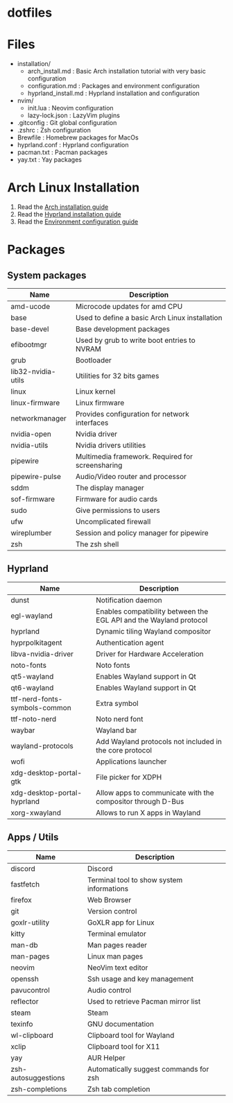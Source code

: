 # dotfiles

# Files

- installation/
    - arch_install.md : Basic Arch installation tutorial with very basic configuration
    - configuration.md : Packages and environment configuration
    - hyprland_install.md : Hyprland installation and configuration
- nvim/
    - init.lua : Neovim configuration
    - lazy-lock.json : LazyVim plugins
- .gitconfig : Git global configuration
- .zshrc : Zsh configuration
- Brewfile : Homebrew packages for MacOs
- hyprland.conf : Hyprland configuration
- pacman.txt : Pacman packages
- yay.txt : Yay packages

# Arch Linux Installation

1. Read the [Arch installation guide](installation/arch_install.md)
2. Read the [Hyprland installation guide](installation/hyprland_install.md)
3. Read the [Environment configuration guide](installation/configuration.md)

# Packages

## System packages

| Name | Description |
|------|-------------|
| amd-ucode | Microcode updates for amd CPU |
| base | Used to define a basic Arch Linux installation |
| base-devel | Base development packages  |
| efibootmgr | Used by grub to write boot entries to NVRAM |
| grub | Bootloader |
| lib32-nvidia-utils | Utilities for 32 bits games |
| linux | Linux kernel |
| linux-firmware | Linux firmware |
| networkmanager | Provides configuration for network interfaces |
| nvidia-open | Nvidia driver |
| nvidia-utils | Nvidia drivers utilities |
| pipewire | Multimedia framework. Required for screensharing |
| pipewire-pulse | Audio/Video router and processor |
| sddm | The display manager |
| sof-firmware | Firmware for audio cards |
| sudo | Give permissions to users |
| ufw | Uncomplicated firewall |
| wireplumber | Session and policy manager for pipewire |
| zsh | The zsh shell |

## Hyprland

| Name | Description |
|------|-------------|
| dunst | Notification daemon |
| egl-wayland | Enables compatibility between the EGL API and the Wayland protocol |
| hyprland | Dynamic tiling Wayland compositor |
| hyprpolkitagent | Authentication agent |
| libva-nvidia-driver | Driver for Hardware Acceleration |
| noto-fonts | Noto fonts |
| qt5-wayland | Enables Wayland support in Qt |
| qt6-wayland | Enables Wayland support in Qt |
| ttf-nerd-fonts-symbols-common | Extra symbol |
| ttf-noto-nerd | Noto nerd font |
| waybar | Wayland bar |
| wayland-protocols | Add Wayland protocols not included in the core protocol |
| wofi | Applications launcher |
| xdg-desktop-portal-gtk | File picker for XDPH |
| xdg-desktop-portal-hyprland | Allow apps to communicate with the compositor through D-Bus |
| xorg-xwayland | Allows to run X apps in Wayland |

## Apps / Utils

| Name | Description |
|------|-------------|
| discord | Discord |
| fastfetch | Terminal tool to show system informations |
| firefox | Web Browser |
| git | Version control |
| goxlr-utility | GoXLR app for Linux |
| kitty | Terminal emulator |
| man-db | Man pages reader |
| man-pages | Linux man pages |
| neovim | NeoVim text editor |
| openssh | Ssh usage and key management |
| pavucontrol | Audio control |
| reflector | Used to retrieve Pacman mirror list |
| steam | Steam |
| texinfo | GNU documentation |
| wl-clipboard | Clipboard tool for Wayland |
| xclip | Clipboard tool for X11 |
| yay | AUR Helper |
| zsh-autosuggestions | Automatically suggest commands for zsh |
| zsh-completions | Zsh tab completion |
